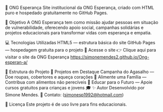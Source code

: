🌿 ONG Esperança
Site institucional da ONG Esperança, criado com HTML puro e hospedado gratuitamente no GitHub Pages.

🌟 Objetivo
A ONG Esperança tem como missão ajudar pessoas em situação de vulnerabilidade, oferecendo apoio social, campanhas solidárias e projetos educacionais para transformar vidas com esperança e empatia.

💻 Tecnologias Utilizadas
HTML5 — estrutura básica do site
GitHub Pages — hospedagem gratuita para o projeto
🚀 Acesse o site
👉 Clique aqui para visitar o site da ONG Esperança https://simonemendes2.github.io/Ong-esperan-a/

📂 Estrutura do Projeto
📢 Projetos em Destaque
Campanha do Agasalho — Doe roupas, cobertores e aqueça corações 💙
Alimente uma Família — Contribua com alimentos não perecíveis 🍞
Educar para o Futuro — Apoie cursos gratuitos para crianças e jovens 🎓
✨ Autor
Desenvolvido por Simone Mendes.
📧 Contato: (simonesp1992@hotmail.com)

📜 Licença
Este projeto é de uso livre para fins educacionais.
